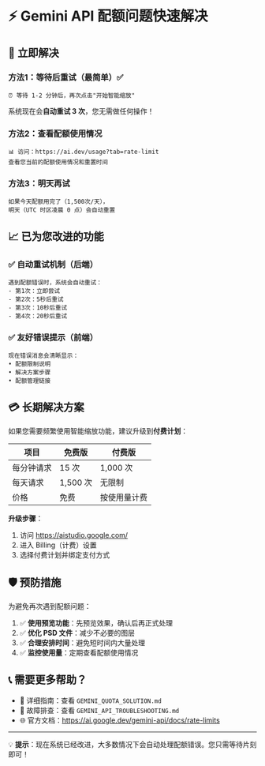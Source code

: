# ⚡ Gemini API 配额问题快速解决

## 🎯 立即解决

### 方法1：等待后重试（最简单）✅
```
⏰ 等待 1-2 分钟后，再次点击"开始智能缩放"
```

系统现在会**自动重试 3 次**，您无需做任何操作！

### 方法2：查看配额使用情况
```
📊 访问：https://ai.dev/usage?tab=rate-limit
查看您当前的配额使用情况和重置时间
```

### 方法3：明天再试
```
如果今天配额用完了（1,500次/天），
明天（UTC 时区凌晨 0 点）会自动重置
```

## 📈 已为您改进的功能

### ✅ 自动重试机制（后端）
```
遇到配额错误时，系统会自动重试：
- 第1次：立即尝试
- 第2次：5秒后重试
- 第3次：10秒后重试
- 第4次：20秒后重试
```

### ✅ 友好错误提示（前端）
```
现在错误消息会清晰显示：
• 配额限制说明
• 解决方案步骤
• 配额管理链接
```

## 💳 长期解决方案

如果您需要频繁使用智能缩放功能，建议升级到**付费计划**：

| 项目 | 免费版 | 付费版 |
|-----|-------|--------|
| 每分钟请求 | 15 次 | 1,000 次 |
| 每天请求 | 1,500 次 | 无限制 |
| 价格 | 免费 | 按使用量计费 |

**升级步骤**：
1. 访问 https://aistudio.google.com/
2. 进入 Billing（计费）设置
3. 选择付费计划并绑定支付方式

## 🛡️ 预防措施

为避免再次遇到配额问题：

1. ✅ **使用预览功能**：先预览效果，确认后再正式处理
2. ✅ **优化 PSD 文件**：减少不必要的图层
3. ✅ **合理安排时间**：避免短时间内大量处理
4. ✅ **监控使用量**：定期查看配额使用情况

## 📞 需要更多帮助？

- 📄 详细指南：查看 `GEMINI_QUOTA_SOLUTION.md`
- 🔧 故障排查：查看 `GEMINI_API_TROUBLESHOOTING.md`
- 🌐 官方文档：https://ai.google.dev/gemini-api/docs/rate-limits

---

💡 **提示**：现在系统已经改进，大多数情况下会自动处理配额错误。您只需等待片刻即可！

